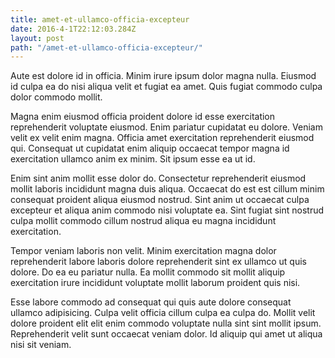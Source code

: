 ```yaml
---
title: amet-et-ullamco-officia-excepteur
date: 2016-4-1T22:12:03.284Z
layout: post
path: "/amet-et-ullamco-officia-excepteur/"
---
```


Aute est dolore id in officia. Minim irure ipsum dolor magna nulla. Eiusmod id culpa ea do nisi aliqua velit et fugiat ea amet. Quis fugiat commodo culpa dolor commodo mollit.

Magna enim eiusmod officia proident dolore id esse exercitation reprehenderit voluptate eiusmod. Enim pariatur cupidatat eu dolore. Veniam velit ex velit enim magna. Officia amet exercitation reprehenderit eiusmod qui. Consequat ut cupidatat enim aliquip occaecat tempor magna id exercitation ullamco anim ex minim. Sit ipsum esse ea ut id.

Enim sint anim mollit esse dolor do. Consectetur reprehenderit eiusmod mollit laboris incididunt magna duis aliqua. Occaecat do est est cillum minim consequat proident aliqua eiusmod nostrud. Sint anim ut occaecat culpa excepteur et aliqua anim commodo nisi voluptate ea. Sint fugiat sint nostrud culpa mollit commodo cillum nostrud aliqua eu magna incididunt exercitation.

Tempor veniam laboris non velit. Minim exercitation magna dolor reprehenderit labore laboris dolore reprehenderit sint ex ullamco ut quis dolore. Do ea eu pariatur nulla. Ea mollit commodo sit mollit aliquip exercitation irure incididunt voluptate mollit laborum proident quis nisi.

Esse labore commodo ad consequat qui quis aute dolore consequat ullamco adipisicing. Culpa velit officia cillum culpa ea culpa do. Mollit velit dolore proident elit elit enim commodo voluptate nulla sint sint mollit ipsum. Reprehenderit velit sunt occaecat veniam dolor. Id aliquip qui amet ut aliqua nisi sit veniam.